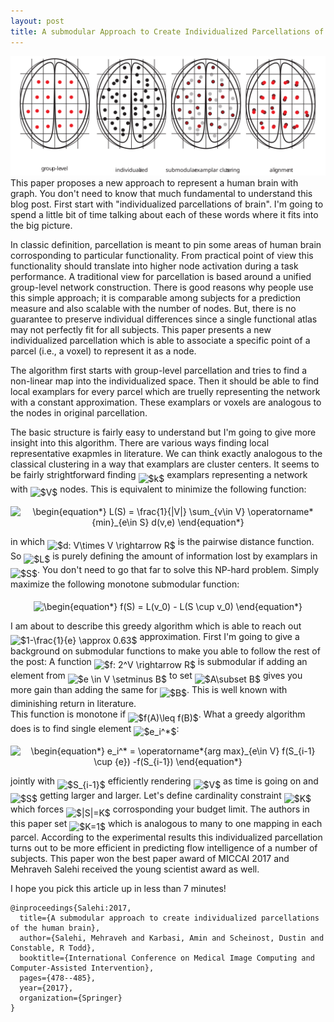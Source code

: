 ```yaml
---
layout: post
title: A submodular Approach to Create Individualized Parcellations of the Human Brain
---
```


<center>
<img src="/images/individualized-parcellation.svg"/>
</center>
This paper proposes a new approach to represent a human brain with graph. 
You don't need to know that much fundamental to understand this blog post. 
First start with "individualized parcellations of brain". 
I'm going to spend a little bit of time talking about each of these words where it fits into the big picture. 

In classic definition, parcellation is meant to pin some areas of human brain corrosponding to particular functionality.
From practical point of view this functionality should translate into higher node activation during a task performance.
A traditional view for parcellation is based around a unified group-level network construction.
There is good reasons why people use this simple approach; it is comparable among subjects for a prediction measure and also scalable with the number of nodes.
But, there is no guarantee to preserve individual differences since a single functional atlas may not perfectly fit for all subjects.
This paper presents a new individualized parcellation which is able to associate a specific point of a parcel (i.e., a voxel) to represent it as a node.   

The algorithm first starts with group-level parcellation and tries to find a non-linear map into the individualized space. 
Then it should be able to find local examplars for every parcel which are truelly representing the network with a constant approximation. 
These examplars or voxels are analogous to the nodes in original parcellation. 

The basic structure is fairly easy to understand but I'm going to give more insight into this algorithm.
There are various ways finding local representative exapmles in literature. 
We can think exactly analogous to the classical clustering in a way that examplars are cluster centers. 
It seems to be fairly strightforward finding <img alt="$k$" src="https://rawgit.com/dadashkarimi/dadashkarimi.github.io/svgs/svgs/63bb9849783d01d91403bc9a5fea12a2.svg?invert_in_darkmode" align="middle" width="9.041505pt" height="22.74591pt"/> examplars representing a network with <img alt="$V$" src="https://rawgit.com/dadashkarimi/dadashkarimi.github.io/svgs/svgs/a9a3a4a202d80326bda413b5562d5cd1.svg?invert_in_darkmode" align="middle" width="13.192575pt" height="22.38192pt"/> nodes. 
This is equivalent to minimize the following function:

<p align="center"><img alt="\begin{equation*}&#10;L(S) = \frac{1}{|V|} \sum_{v\in V} \operatorname*{min}_{e\in S} d(v,e)&#10;\end{equation*}" src="https://rawgit.com/dadashkarimi/dadashkarimi.github.io/svgs/svgs/57507f369cdd88de7b24c9ae60125760.svg?invert_in_darkmode" align="middle" width="189.8226pt" height="42.18621pt"/></p> 

in which <img alt="$d: V\times V \rightarrow R$" src="https://rawgit.com/dadashkarimi/dadashkarimi.github.io/svgs/svgs/75af9f1e53f51bb7d43e0a269eb72640.svg?invert_in_darkmode" align="middle" width="106.731735pt" height="22.74591pt"/> is the pairwise distance function. 
So <img alt="$L$" src="https://rawgit.com/dadashkarimi/dadashkarimi.github.io/svgs/svgs/ddcb483302ed36a59286424aa5e0be17.svg?invert_in_darkmode" align="middle" width="11.14542pt" height="22.38192pt"/> is purely defining the amount of information lost by examplars in <img alt="$S$" src="https://rawgit.com/dadashkarimi/dadashkarimi.github.io/svgs/svgs/e257acd1ccbe7fcb654708f1a866bfe9.svg?invert_in_darkmode" align="middle" width="10.986195pt" height="22.38192pt"/>.
You don't need to go that far to solve this NP-hard problem. 
Simply maximize the following monotone submodular function:

<p align="center"><img alt="\begin{equation*}&#10;f(S) = L(v_0) - L(S \cup v_0)&#10;\end{equation*}" src="https://rawgit.com/dadashkarimi/dadashkarimi.github.io/svgs/svgs/4ce90c05cbb8a649a8e2d8bb5b634342.svg?invert_in_darkmode" align="middle" width="183.03285pt" height="16.376943pt"/></p>

I am about to describe this greedy algorithm which is able to reach out <img alt="$1-\frac{1}{e} \approx 0.63$" src="https://rawgit.com/dadashkarimi/dadashkarimi.github.io/svgs/svgs/b46de78229bbea80956828bd7672c96a.svg?invert_in_darkmode" align="middle" width="89.714295pt" height="27.72033pt"/> approximation. 
First I'm going to give a background on submodular functions to make you able to follow the rest of the post:
A function <img alt="$f: 2^V \rightarrow R$" src="https://rawgit.com/dadashkarimi/dadashkarimi.github.io/svgs/svgs/c3b418c77a2185211b74ec96df8bbda8.svg?invert_in_darkmode" align="middle" width="81.14337pt" height="27.59823pt"/> is submodular if adding an element from <img alt="$e \in V \setminus B$" src="https://rawgit.com/dadashkarimi/dadashkarimi.github.io/svgs/svgs/312b9a7bf4396414aad77816613cabd5.svg?invert_in_darkmode" align="middle" width="69.619935pt" height="24.56553pt"/> to set <img alt="$A\subset B$" src="https://rawgit.com/dadashkarimi/dadashkarimi.github.io/svgs/svgs/df2b50fa32a9fc56c2b82e00b1789871.svg?invert_in_darkmode" align="middle" width="47.396415pt" height="22.38192pt"/> gives you more gain than adding the same for <img alt="$B$" src="https://rawgit.com/dadashkarimi/dadashkarimi.github.io/svgs/svgs/61e84f854bc6258d4108d08d4c4a0852.svg?invert_in_darkmode" align="middle" width="13.243725pt" height="22.38192pt"/>.
This is well known with diminishing return in literature.  
This function is monotone if <img alt="$f(A)\leq f(B)$" src="https://rawgit.com/dadashkarimi/dadashkarimi.github.io/svgs/svgs/ea3e88ab4c7c6bbf00b73c1dda90ed5a.svg?invert_in_darkmode" align="middle" width="92.4495pt" height="24.56553pt"/>.
What a greedy algorithm does is to find single element <img alt="$e_i^*$" src="https://rawgit.com/dadashkarimi/dadashkarimi.github.io/svgs/svgs/09ea97675fb14fed3278a445a5497699.svg?invert_in_darkmode" align="middle" width="14.335695pt" height="22.59873pt"/>:
<p align="center"><img alt="\begin{equation*}&#10;e_i^* = \operatorname*{arg max}_{e\in V} f(S_{i-1} \cup {e}) -f(S_{i-1}) &#10;\end{equation*}" src="https://rawgit.com/dadashkarimi/dadashkarimi.github.io/svgs/svgs/37a892eb10c2a5ce5d409c1dc9e98b6d.svg?invert_in_darkmode" align="middle" width="248.8893pt" height="26.949285pt"/></p>
 
jointly with <img alt="$S_{i-1}$" src="https://rawgit.com/dadashkarimi/dadashkarimi.github.io/svgs/svgs/e1ba7f65dbf7a9476a3aeb62c774cfd2.svg?invert_in_darkmode" align="middle" width="31.439595pt" height="22.38192pt"/> efficiently rendering <img alt="$V$" src="https://rawgit.com/dadashkarimi/dadashkarimi.github.io/svgs/svgs/a9a3a4a202d80326bda413b5562d5cd1.svg?invert_in_darkmode" align="middle" width="13.192575pt" height="22.38192pt"/> as time is going on and <img alt="$S$" src="https://rawgit.com/dadashkarimi/dadashkarimi.github.io/svgs/svgs/e257acd1ccbe7fcb654708f1a866bfe9.svg?invert_in_darkmode" align="middle" width="10.986195pt" height="22.38192pt"/> getting larger and larger.
Let's define cardinality constraint <img alt="$K$" src="https://rawgit.com/dadashkarimi/dadashkarimi.github.io/svgs/svgs/d6328eaebbcd5c358f426dbea4bdbf70.svg?invert_in_darkmode" align="middle" width="15.080505pt" height="22.38192pt"/> which forces <img alt="$|S|=K$" src="https://rawgit.com/dadashkarimi/dadashkarimi.github.io/svgs/svgs/84f732208e4c3c597db6fcbe53c45b14.svg?invert_in_darkmode" align="middle" width="57.038355pt" height="24.56553pt"/> corrosponding your budget limit. 
The authors in this paper set <img alt="$K=1$" src="https://rawgit.com/dadashkarimi/dadashkarimi.github.io/svgs/svgs/fd875db432e0720b3d70a7f3b15319b0.svg?invert_in_darkmode" align="middle" width="45.143175pt" height="22.38192pt"/> which is analogous to many to one mapping in each parcel. 
According to the experimental results this individualized parcellation turns out to be more efficient in predicting flow intelligence of a number of subjects. 
This paper won the best paper award of MICCAI 2017 and Mehraveh Salehi received the young scientist award as well.

I hope you pick this article up in less than 7 minutes!

```
@inproceedings{Salehi:2017,
  title={A submodular approach to create individualized parcellations of the human brain},
  author={Salehi, Mehraveh and Karbasi, Amin and Scheinost, Dustin and Constable, R Todd},
  booktitle={International Conference on Medical Image Computing and Computer-Assisted Intervention},
  pages={478--485},
  year={2017},
  organization={Springer}
}
``` 

